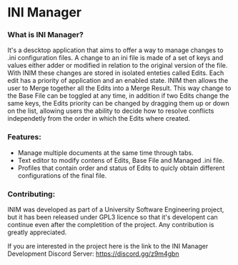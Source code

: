 # INI Manager

### What is INI Manager?
It's a descktop application that aims to offer a way to manage changes to .ini configuration files. 
A change to an ini file is made of a set of keys and values either adder or modified in relation to the original version of the file.
With INIM these changes are stored in isolated enteties called Edits. Each edit has a priority of application and an enabled state.
INIM then allows the user to Merge together all the Edits into a Merge Result.
This way change to the Base File can be toggled at any time, in addition if two Edits change the same keys, the Edits priority can be changed by dragging them up or down on the list, allowing users the ability to decide how to resolve conflicts independetly from the order in which the Edits where created.

### Features:
* Manage multiple documents at the same time through tabs.
* Text editor to modify contens of Edits, Base File and Managed .ini file.
* Profiles that contain order and status of Edits to quicly obtain different configurations of the final file.

### Contributing:
INIM was developed as part of a University Software Engineering project, but it has been released under GPL3 licence so that it's developent can continue even after the completition of the project. 
Any contribution is greatly appreciated.

If you are interested in the project here is the link to the INI Manager Development Discord Server: https://discord.gg/z9m4gbn

